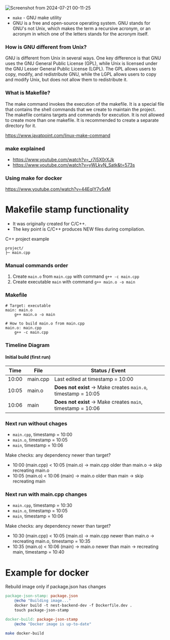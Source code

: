 ![Screenshot from 2024-07-21 00-11-25](https://github.com/user-attachments/assets/b8bc5544-e2f5-4061-a6c4-09a60ac7b132)

- `make` - GNU make utility
- GNU is a free and open-source operating system. GNU stands for GNU's not Unix, which makes the term a recursive acronym, or an acronym in which one of the letters stands for the acronym itself.

### How is GNU different from Unix?
GNU is different from Unix in several ways. One key difference is that GNU uses the GNU General Public License (GPL), while Unix is licensed under the GNU Lesser General Public License (LGPL). The GPL allows users to copy, modify, and redistribute GNU, while the LGPL allows users to copy and modify Unix, but does not allow them to redistribute it.

### What is Makefile?
The make command invokes the execution of the makefile. It is a special file that contains the shell commands that we create to maintain the project. The makefile contains targets and commands for execution. It is not allowed to create more than one makefile. It is recommended to create a separate directory for it.

https://www.javatpoint.com/linux-make-command

### make explained
- https://www.youtube.com/watch?v=_r7i5X0rXJk
- https://www.youtube.com/watch?v=yWLkyN_Satk&t=573s

### Using make for docker
https://www.youtube.com/watch?v=44EqIY7v5xM

# Makefile stamp functionality

- It was originally created for C/C++.
- The key point is C/C++ produces NEW files during compilation.

C++ project example

```
project/
├─ main.cpp
```

### **Manual commands order**

1. Create `main.o` from `main.cpp` with command `g++ -c main.cpp`
2. Create executable `main` with command `g++ main.o -o main`

### **Makefile**

```make
# Target: executable
main: main.o
	g++ main.o -o main

# How to build main.o from main.cpp
main.o: main.cpp
	g++ -c main.cpp
```

### **Timeline Diagram**

#### **Initial build (first run)**

| Time  | File     | Status / Event                                                |
| ----- | -------- | ------------------------------------------------------------- |
| 10:00 | main.cpp | Last edited at timestamp = 10:00                              |
| 10:05 | main.o   | **Does not exist** → Make creates `main.o`, timestamp = 10:05 |
| 10:06 | main     | **Does not exist** → Make creates `main`, timestamp = 10:06   |

### Next run without chages

- `main.cpp`, timestamp = 10:00
- `main.o`, timestamp = 10:05
- `main`, timestamp = 10:06

Make checks: any dependency newer than target?
- 10:00 (main.cpp) < 10:05 (main.o) → main.cpp older than main.o → skip recreating main.o
- 10:05 (main.o) < 10:06 (main) → main.o older than main → skip recreating main

### Next run with main.cpp changes

- `main.cpp`, timestamp = 10:30
- `main.o`, timestamp = 10:05
- `main`, timestamp = 10:06

Make checks: any dependency newer than target?
- 10:30 (main.cpp) < 10:05 (main.o) → main.cpp newer than main.o → recreating main.o, timestamp = 10:35
- 10:35 (main.o) < 10:06 (main) → main.o newer than main → recreating main, timestamp = 10:40

# Example for docker

Rebuild image only if package.json has changes

```makefile
package-json-stamp: package.json
	@echo "Building image..."
	docker build -t nest-backend-dev -f Dockerfile.dev .
	touch package-json-stamp

docker-build: package-json-stamp
	@echo "Docker image is up-to-date"
```

```bash
make docker-build
```
